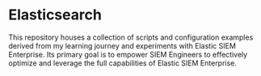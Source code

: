 # Elasticsearch
This repository houses a collection of scripts and configuration examples derived from my learning journey and experiments with Elastic SIEM Enterprise. Its primary goal is to empower SIEM Engineers to effectively optimize and leverage the full capabilities of Elastic SIEM Enterprise. 
